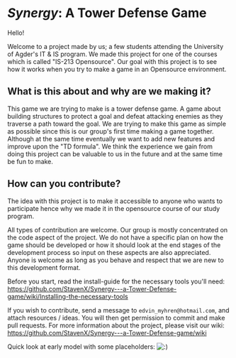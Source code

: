 # _Synergy_: A Tower Defense Game

Hello!

Welcome to a project made by us; a few students attending the University of
Agder's IT & IS program. We made this project for one of the courses which is
called "IS-213 Opensource". Our goal with this project is to see how it works
when you try to make a game in an Opensource environment.

## What is this about and why are we making it?

This game we are trying to make is a tower defense game. A game about building
structures to protect a goal and defeat attacking enemies as they traverse a
path toward the goal. We are trying to make this game as simple as possible
since this is our group's first time making a game together. Although at the
same time eventually we want to add new features and improve upon the "TD
formula". We think the experience we gain from doing this project can be
valuable to us in the future and at the same time be fun to make.

## How can you contribute?

The idea with this project is to make it accessible to anyone who wants to
participate hence why we made it in the opensource course of our study program.

All types of contribution are welcome. Our group is mostly concentrated on the
code aspect of the project. We do not have a specific plan on how the game
should be developed or how it should look at the end stages of the development
process so input on these aspects are also appreciated. 
Anyone is welcome as long as you behave and respect that we are new to this development format.

Before you start, read the install-guide for the necessary tools you'll need: 
<https://github.com/StavenX/Synergy---a-Tower-Defense-game/wiki/Installing-the-necessary-tools>

If you wish to contribute, send a message to `edvin_myhren@hotmail.com`, and
attach resources / ideas. You will then get permission to commit and make pull
requests.
For more information about the project, please visit our wiki: 
<https://github.com/StavenX/Synergy---a-Tower-Defense-game/wiki>

Quick look at early model with some placeholders: 
![:)](https://media.discordapp.net/attachments/547403149388939288/581066550602104833/Cgj9P4x.png?width=1037&height=581 ":)")